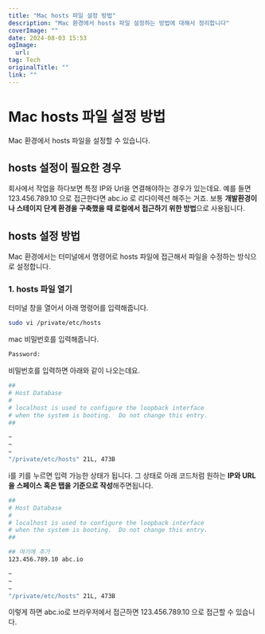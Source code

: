```yaml
---
title: "Mac hosts 파일 설정 방법"
description: "Mac 환경에서 hosts 파일 설정하는 방법에 대해서 정리합니다"
coverImage: ""
date: 2024-08-03 15:53
ogImage: 
  url: 
tag: Tech
originalTitle: ""
link: ""
---
```




# Mac hosts 파일 설정 방법

Mac 환경에서 hosts 파일을 설정할 수 있습니다.



<div class="content-ad"></div>

## hosts 설정이 필요한 경우

회사에서 작업을 하다보면 특정 IP와 Url을 연결해야하는 경우가 있는데요.
예를 들면 123.456.789.10 으로 접근한다면 abc.io 로 리다이렉션 해주는 거죠.
보통 **개발환경이나 스테이지 단계 환경을 구축했을 때 로컬에서 접근하기 위한 방법**으로 사용됩니다.

## hosts 설정 방법

Mac 환경에서는 터미널에서 명령어로 hosts 파일에 접근해서 파일을 수정하는 방식으로 설정합니다.

### 1. hosts 파일 열기

터미널 창을 열어서 아래 명령어를 입력해줍니다.



<div class="content-ad"></div>

```bash
sudo vi /private/etc/hosts
```

mac 비밀번호를 입력해줍니다.

```bash
Password:
```

비밀번호를 입력하면 아래와 같이 나오는데요.

```bash
##
# Host Database
#
# localhost is used to configure the loopback interface
# when the system is booting.  Do not change this entry.
##

~
~
~
"/private/etc/hosts" 21L, 473B
```



<div class="content-ad"></div>

i를 키를 누르면 입력 가능한 상태가 됩니다.
그 상태로 아래 코드처럼 원하는 **IP와 URL을 스페이스 혹은 탭을 기준으로 작성**해주면됩니다.

```bash
##
# Host Database
#
# localhost is used to configure the loopback interface
# when the system is booting.  Do not change this entry.
##

## 여기에 추가
123.456.789.10 abc.io

~
~
~
"/private/etc/hosts" 21L, 473B
```

이렇게 하면 abc.io로 브라우저에서 접근하면 123.456.789.10 으로 접근할 수 있습니다.
